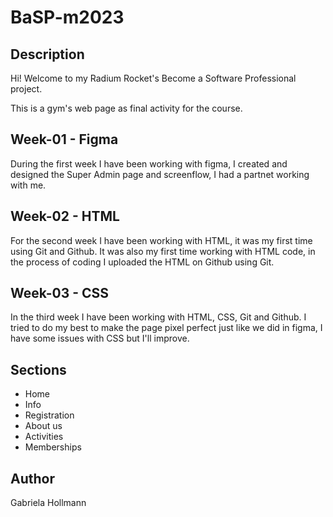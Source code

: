 # BaSP-m2023

## Description

Hi! Welcome to my Radium Rocket's Become a Software Professional project.

This is a gym's web page as final activity for the course.

## Week-01 - Figma

During the first week I have been working with figma, I created and designed the Super Admin page and screenflow, I had a partnet working with me. 

## Week-02 - HTML

For the second week I have been working with HTML, it was my first time using Git and Github. It was also my first time working with HTML code, in the process of coding I uploaded the HTML on Github using Git.

## Week-03 - CSS

In the third week I have been working with HTML, CSS, Git and Github. I tried to do my best to make the page pixel perfect just like we did in figma, I have some issues with CSS but I'll improve.

## Sections

- Home
- Info
- Registration
- About us
- Activities
- Memberships

## Author

Gabriela Hollmann